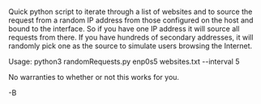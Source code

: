 Quick python script to iterate through a list of websites and to source the request from a random IP address from those configured on the host and bound to the interface. So if you have one IP address it will source all requests from there. If you have hundreds of secondary addresses, it will randomly pick one as the source to simulate users browsing the Internet.

  Usage: python3 randomRequests.py enp0s5 websites.txt --interval 5

No warranties to whether or not this works for you.

-B
